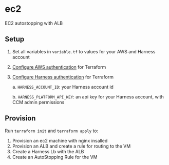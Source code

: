 # ec2

EC2 autostopping with ALB

## Setup

1. Set all variables in `variable.tf` to values for your AWS and Harness account
2. [Configure AWS authentication](https://registry.terraform.io/providers/hashicorp/aws/latest/docs#authentication-and-configuration) for Terraform
3. [Configure Harness authentication](https://registry.terraform.io/providers/harness/harness/latest/docs) for Terraform

    a. `HARNESS_ACCOUNT_ID`: your Harness account id

    b. `HARNESS_PLATFORM_API_KEY`: an api key for your Harness account, with CCM admin permissions

## Provision

Run `terraform init` and `terraform apply` to:

1. Provision an ec2 machine with nginx insalled
2. Provision an ALB and create a rule for routing to the VM
3. Create a Harness Lb with the ALB
4. Create an AutoStopping Rule for the VM
